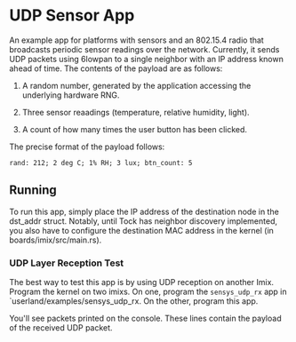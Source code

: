 UDP Sensor App
=============

An example app for platforms with sensors and an 802.15.4 radio that broadcasts
periodic sensor readings over the network. Currently, it sends UDP packets
using 6lowpan to a single neighbor with an IP address known ahead of time.
The contents of the payload are as follows:

1. A random number, generated by the application accessing the underlying hardware RNG.

2. Three sensor reaadings (temperature, relative humidity, light).

3. A count of how many times the user button has been clicked.

The precise format of the payload follows:

```
rand: 212; 2 deg C; 1% RH; 3 lux; btn_count: 5
```

## Running

To run this app, simply place the IP address of the destination node in the dst\_addr struct.
Notably, until Tock has neighbor discovery implemented, you also have to configure
the destination MAC address in the kernel (in boards/imix/src/main.rs).

### UDP Layer Reception Test

The best way to test this app is by using UDP reception on another Imix.
Program the kernel on two imixs. On one, program the `sensys_udp_rx` app in
`userland/examples/sensys_udp_rx.
On the other, program this app.

You'll see packets printed on the console.
These lines contain the payload of the received UDP packet.
